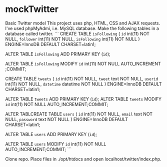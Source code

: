# mockTwitter
Basic Twitter model
  This project uses php, HTML, CSS and AJAX requests.
  I've used phpMyAdmi, i.e. MySQL database.
  Make the following tables in a database called twitter.
  ``` CREATE TABLE `isFollowing` (
  `id` int(11) NOT NULL,
  `follower` int(11) NOT NULL,
  `isFollowing` int(11) NOT NULL
) ENGINE=InnoDB DEFAULT CHARSET=latin1;

  ALTER TABLE `isFollowing`
  ADD PRIMARY KEY (`id`);
  
  ALTER TABLE `isFollowing`
  MODIFY `id` int(11) NOT NULL AUTO_INCREMENT ;COMMIT;
  
  CREATE TABLE  `tweets` (
  `id` int(11) NOT NULL,
  `tweet` text NOT NULL,
  `userid` int(11) NOT NULL,
  `datetime` datetime NOT NULL
) ENGINE=InnoDB DEFAULT CHARSET=latin1;

  ALTER TABLE `tweets`
  ADD PRIMARY KEY (`id`);
  ALTER TABLE `tweets`
  MODIFY `id` int(11) NOT NULL AUTO_INCREMENT;COMMIT;

  ALTER TABLCREATE TABLE `users` (
  `id` int(11) NOT NULL,
  `email` text NOT NULL,
  `password` text NOT NULL
) ENGINE=InnoDB DEFAULT CHARSET=latin1;

  ALTER TABLE `users` 
  ADD PRIMARY KEY (`id`);

  ALTER TABLE `users`
  MODIFY `id` int(11) NOT NULL AUTO_INCREMENT;COMMIT; ```
  
  Clone repo. Place files in ./opt/htdocs and open localhost/twitter/index.php.
  
  
  
  
